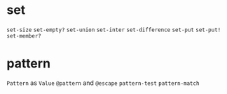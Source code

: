 # set

`set-size`
`set-empty?`
`set-union`
`set-inter`
`set-difference`
`set-put`
`set-put!`
`set-member?`

# pattern

`Pattern` as `Value`
`@pattern` and `@escape`
`pattern-test`
`pattern-match`
